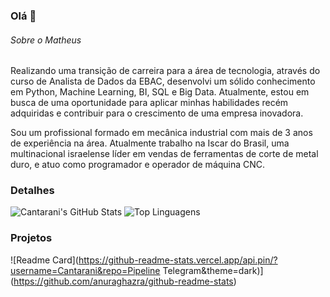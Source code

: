 ### Olá 👋


###### Sobre o Matheus
Realizando uma transição de carreira para a área de tecnologia, através do curso de Analista de Dados da EBAC, desenvolvi um sólido conhecimento em Python, Machine Learning, BI, SQL e Big Data. Atualmente, estou em busca de uma oportunidade para aplicar minhas habilidades recém adquiridas e contribuir para o crescimento de uma empresa inovadora.

Sou um profissional formado em mecânica industrial com mais de 3 anos de experiência na área. Atualmente trabalho na Iscar do Brasil, uma multinacional israelense líder em vendas de ferramentas de corte de metal duro, e atuo como programador e operador de máquina CNC.


### Detalhes

![Cantarani's GitHub Stats](https://github-readme-stats.vercel.app/api?username=Cantarani&show_icons=true&theme=radical) ![Top Linguagens](https://github-readme-stats.vercel.app/api/top-langs/?username=Cantarani&layout=compact&theme=radical)


### Projetos
![Readme Card](https://github-readme-stats.vercel.app/api.pin/?username=Cantarani&repo=Pipeline Telegram&theme=dark)](https://github.com/anuraghazra/github-readme-stats)
